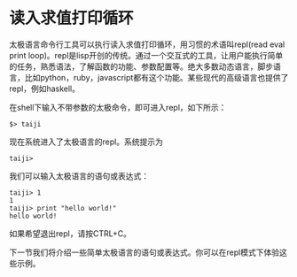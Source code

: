 # 读入求值打印循环

太极语言命令行工具可以执行读入求值打印循环，用习惯的术语叫repl(read eval print loop)。repl是lisp开创的传统。通过一个交互式的工具，让用户能执行简单的任务，熟悉语法，了解函数的功能、参数配置等。绝大多数动态语言，脚步语言，比如python，ruby，javascript都有这个功能。某些现代的高级语言也提供了repl，例如haskell。

在shell下输入不带参数的太极命令，即可进入repl，如下所示：

``` shell
$> taiji
```

现在系统进入了太极语言的repl。系统提示为

```
taiji> 
```

我们可以输入太极语言的语句或表达式：

``` 
taiji> 1
1
taiji> print "hello world!"
hello world!
```

如果希望退出repl，请按CTRL+C。

下一节我们将介绍一些简单太极语言的语句或表达式。你可以在repl模式下体验这些示例。